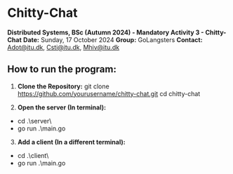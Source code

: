# Chitty-Chat
**Distributed Systems, BSc (Autumn 2024) - Mandatory Activity 3 - Chitty-Chat**
**Date:** Sunday, 17 October 2024
**Group:** GoLangsters
**Contact:** Adot@itu.dk, Csti@itu.dk, Mhiv@itu.dk

## How to run the program:
1. **Clone the Repository:**
   git clone https://github.com/yourusername/chitty-chat.git
   cd chitty-chat

2. **Open the server (In terminal):**
- cd .\server\
- go run .\main.go

3. **Add a client (In a different terminal):**
- cd .\client\
- go run .\main.go